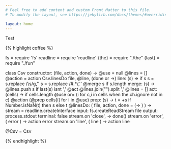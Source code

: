 ```yaml
---
# Feel free to add content and custom Front Matter to this file.
# To modify the layout, see https://jekyllrb.com/docs/themes/#overriding-theme-defaults

layout: home
---
```


Test

{% highlight coffee %}

fs       = require 'fs'
readline = require 'readline'
{the}    = require "./the"
{last}   = require "./fun"

class Csv
  constructor: (file, action, done) ->
    @use     = null
    @lines    = []
    @action  = action
    Csv.linesDo file, @line, (done or ->)
  line: (s) =>
    if s
      s = s.replace /\s/g,''
      s = s.replace /#.*/,''
      @merge s if s.length
  merge: (s) ->
    @lines.push s
    if last(s) isnt ','
      @act @lines.join("").split ','
      @lines = []
  act: (cells) ->
    if cells.length
      @use or= (i for c,i in cells when the.ch.ignore not in c)
      @action (@prep cells[i] for i in @use)
  prep: (s) ->
    t = +s
    if Number.isNaN(t) then s else t
  @linesDo: ( file, action, done = (-> ) ) ->
    stream = readline.createInterface
      input:    fs.createReadStream file
      output:   process.stdout
      terminal: false
    stream.on 'close',           -> done()
    stream.on 'error', ( error ) -> action error
    stream.on 'line',  ( line  ) -> action line

@Csv = Csv

{% endhighlight %}
